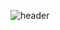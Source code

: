 ![header](https://capsule-render.vercel.app/api?type=waving&color=auto&height=300&section=header&text=Ik-Joo%20Kwon&fontSize=80)

